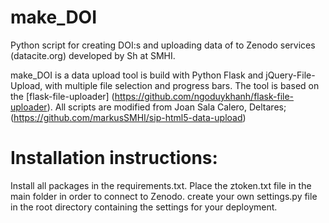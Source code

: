 # make_DOI
Python script for creating DOI:s and uploading data of  to Zenodo services (datacite.org) developed by Sh at SMHI.

make_DOI is a data upload tool is build with Python Flask and jQuery-File-Upload, with multiple file selection and progress bars. The tool is based on the [flask-file-uploader] (https://github.com/ngoduykhanh/flask-file-uploader). All scripts are modified from Joan Sala Calero, Deltares; (https://github.com/markusSMHI/sip-html5-data-upload)

# Installation instructions:
Install all packages in the requirements.txt.
Place the ztoken.txt file in the main folder in order to connect to Zenodo.
create your own settings.py file in the root directory containing the settings for your deployment.
